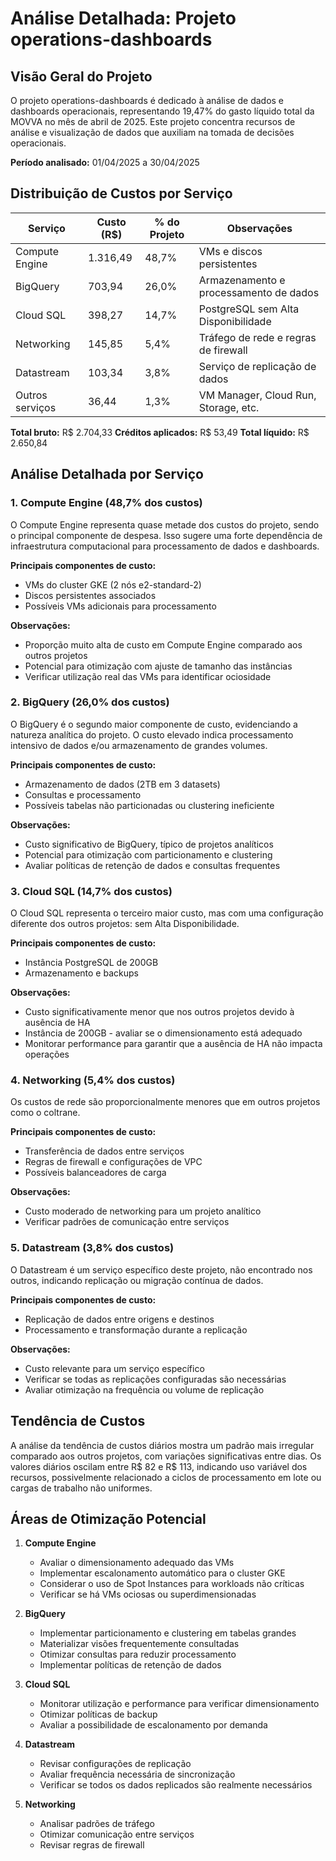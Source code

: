 # Análise Detalhada: Projeto operations-dashboards

## Visão Geral do Projeto

O projeto operations-dashboards é dedicado à análise de dados e dashboards operacionais, representando 19,47% do gasto líquido total da MOVVA no mês de abril de 2025. Este projeto concentra recursos de análise e visualização de dados que auxiliam na tomada de decisões operacionais.

**Período analisado:** 01/04/2025 a 30/04/2025

## Distribuição de Custos por Serviço

| Serviço | Custo (R$) | % do Projeto | Observações |
|---------|------------|--------------|-------------|
| Compute Engine | 1.316,49 | 48,7% | VMs e discos persistentes |
| BigQuery | 703,94 | 26,0% | Armazenamento e processamento de dados |
| Cloud SQL | 398,27 | 14,7% | PostgreSQL sem Alta Disponibilidade |
| Networking | 145,85 | 5,4% | Tráfego de rede e regras de firewall |
| Datastream | 103,34 | 3,8% | Serviço de replicação de dados |
| Outros serviços | 36,44 | 1,3% | VM Manager, Cloud Run, Storage, etc. |

**Total bruto:** R$ 2.704,33
**Créditos aplicados:** R$ 53,49
**Total líquido:** R$ 2.650,84

## Análise Detalhada por Serviço

### 1. Compute Engine (48,7% dos custos)

O Compute Engine representa quase metade dos custos do projeto, sendo o principal componente de despesa. Isso sugere uma forte dependência de infraestrutura computacional para processamento de dados e dashboards.

**Principais componentes de custo:**
- VMs do cluster GKE (2 nós e2-standard-2)
- Discos persistentes associados
- Possíveis VMs adicionais para processamento

**Observações:**
- Proporção muito alta de custo em Compute Engine comparado aos outros projetos
- Potencial para otimização com ajuste de tamanho das instâncias
- Verificar utilização real das VMs para identificar ociosidade

### 2. BigQuery (26,0% dos custos)

O BigQuery é o segundo maior componente de custo, evidenciando a natureza analítica do projeto. O custo elevado indica processamento intensivo de dados e/ou armazenamento de grandes volumes.

**Principais componentes de custo:**
- Armazenamento de dados (2TB em 3 datasets)
- Consultas e processamento
- Possíveis tabelas não particionadas ou clustering ineficiente

**Observações:**
- Custo significativo de BigQuery, típico de projetos analíticos
- Potencial para otimização com particionamento e clustering
- Avaliar políticas de retenção de dados e consultas frequentes

### 3. Cloud SQL (14,7% dos custos)

O Cloud SQL representa o terceiro maior custo, mas com uma configuração diferente dos outros projetos: sem Alta Disponibilidade.

**Principais componentes de custo:**
- Instância PostgreSQL de 200GB
- Armazenamento e backups

**Observações:**
- Custo significativamente menor que nos outros projetos devido à ausência de HA
- Instância de 200GB - avaliar se o dimensionamento está adequado
- Monitorar performance para garantir que a ausência de HA não impacta operações

### 4. Networking (5,4% dos custos)

Os custos de rede são proporcionalmente menores que em outros projetos como o coltrane.

**Principais componentes de custo:**
- Transferência de dados entre serviços
- Regras de firewall e configurações de VPC
- Possíveis balanceadores de carga

**Observações:**
- Custo moderado de networking para um projeto analítico
- Verificar padrões de comunicação entre serviços

### 5. Datastream (3,8% dos custos)

O Datastream é um serviço específico deste projeto, não encontrado nos outros, indicando replicação ou migração contínua de dados.

**Principais componentes de custo:**
- Replicação de dados entre origens e destinos
- Processamento e transformação durante a replicação

**Observações:**
- Custo relevante para um serviço específico
- Verificar se todas as replicações configuradas são necessárias
- Avaliar otimização na frequência ou volume de replicação

## Tendência de Custos

A análise da tendência de custos diários mostra um padrão mais irregular comparado aos outros projetos, com variações significativas entre dias. Os valores diários oscilam entre R$ 82 e R$ 113, indicando uso variável dos recursos, possivelmente relacionado a ciclos de processamento em lote ou cargas de trabalho não uniformes.

## Áreas de Otimização Potencial

1. **Compute Engine**
   - Avaliar o dimensionamento adequado das VMs
   - Implementar escalonamento automático para o cluster GKE
   - Considerar o uso de Spot Instances para workloads não críticas
   - Verificar se há VMs ociosas ou superdimensionadas

2. **BigQuery**
   - Implementar particionamento e clustering em tabelas grandes
   - Materializar visões frequentemente consultadas
   - Otimizar consultas para reduzir processamento
   - Implementar políticas de retenção de dados

3. **Cloud SQL**
   - Monitorar utilização e performance para verificar dimensionamento
   - Otimizar políticas de backup
   - Avaliar a possibilidade de escalonamento por demanda

4. **Datastream**
   - Revisar configurações de replicação
   - Avaliar frequência necessária de sincronização
   - Verificar se todos os dados replicados são realmente necessários

5. **Networking**
   - Analisar padrões de tráfego
   - Otimizar comunicação entre serviços
   - Revisar regras de firewall
